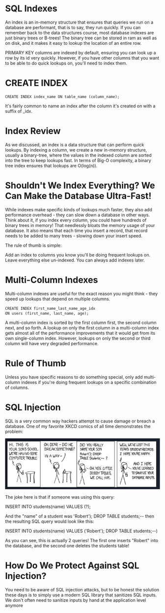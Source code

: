 # SQL Indexes
An index is an in-memory structure that ensures that queries we run on a database are performant, that is to say, they run quickly. If you can remember back to the data structures course, most database indexes are just binary trees or B-trees! The binary tree can be stored in ram as well as on disk, and it makes it easy to lookup the location of an entire row.

PRIMARY KEY columns are indexed by default, ensuring you can look up a row by its id very quickly. However, if you have other columns that you want to be able to do quick lookups on, you'll need to index them.

# CREATE INDEX
```
CREATE INDEX index_name ON table_name (column_name);
```

It's fairly common to name an index after the column it's created on with a suffix of _idx.

# Index Review
As we discussed, an index is a data structure that can perform quick lookups. By indexing a column, we create a new in-memory structure, usually a binary-tree, where the values in the indexed column are sorted into the tree to keep lookups fast. In terms of Big-O complexity, a binary tree index ensures that lookups are O(log(n)).

# Shouldn't We Index Everything? We Can Make the Database Ultra-Fast!
While indexes make specific kinds of lookups much faster, they also add performance overhead - they can slow down a database in other ways. Think about it, if you index every column, you could have hundreds of binary trees in memory! That needlessly bloats the memory usage of your database. It also means that each time you insert a record, that record needs to be added to many trees - slowing down your insert speed.

The rule of thumb is simple:

Add an index to columns you know you'll be doing frequent lookups on. Leave everything else un-indexed. You can always add indexes later.

# Multi-Column Indexes
Multi-column indexes are useful for the exact reason you might think - they speed up lookups that depend on multiple columns.

```
CREATE INDEX first_name_last_name_age_idx
ON users (first_name, last_name, age);
```

A multi-column index is sorted by the first column first, the second column next, and so forth. A lookup on only the first column in a multi-column index gets almost all of the performance improvements that it would get from its own single-column index. However, lookups on only the second or third column will have very degraded performance.

# Rule of Thumb
Unless you have specific reasons to do something special, only add multi-column indexes if you're doing frequent lookups on a specific combination of columns.

# SQL Injection
SQL is a very common way hackers attempt to cause damage or breach a database. One of my favorite XKCD comics of all time demonstrates the problem:

![alt text](image.png)

The joke here is that if someone was using this query:

INSERT INTO students(name) VALUES (?);

And the "name" of a student was 'Robert'); DROP TABLE students;-- then the resulting SQL query would look like this:

INSERT INTO students(name) VALUES ('Robert'); DROP TABLE students;--)

As you can see, this is actually 2 queries! The first one inserts "Robert" into the database, and the second one deletes the students table!

# How Do We Protect Against SQL Injection?
You need to be aware of SQL injection attacks, but to be honest the solution these days is to simply use a modern SQL library that sanitizes SQL inputs. We don't often need to sanitize inputs by hand at the application level anymore